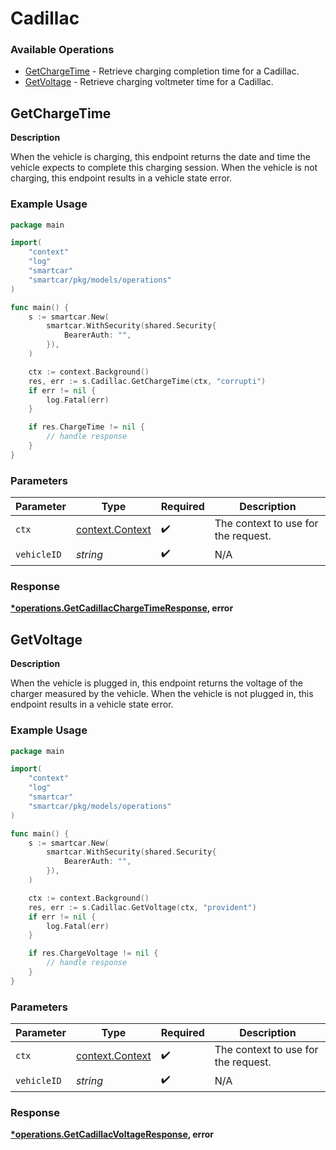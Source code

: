 # Cadillac

### Available Operations

* [GetChargeTime](#getchargetime) - Retrieve charging completion time for a Cadillac.
* [GetVoltage](#getvoltage) - Retrieve charging voltmeter time for a Cadillac.

## GetChargeTime

__Description__

When the vehicle is charging, this endpoint returns the date and time the vehicle expects to complete this charging session. When the vehicle is not charging, this endpoint results in a vehicle state error.

### Example Usage

```go
package main

import(
	"context"
	"log"
	"smartcar"
	"smartcar/pkg/models/operations"
)

func main() {
    s := smartcar.New(
        smartcar.WithSecurity(shared.Security{
            BearerAuth: "",
        }),
    )

    ctx := context.Background()
    res, err := s.Cadillac.GetChargeTime(ctx, "corrupti")
    if err != nil {
        log.Fatal(err)
    }

    if res.ChargeTime != nil {
        // handle response
    }
}
```

### Parameters

| Parameter                                             | Type                                                  | Required                                              | Description                                           |
| ----------------------------------------------------- | ----------------------------------------------------- | ----------------------------------------------------- | ----------------------------------------------------- |
| `ctx`                                                 | [context.Context](https://pkg.go.dev/context#Context) | :heavy_check_mark:                                    | The context to use for the request.                   |
| `vehicleID`                                           | *string*                                              | :heavy_check_mark:                                    | N/A                                                   |


### Response

**[*operations.GetCadillacChargeTimeResponse](../../models/operations/getcadillacchargetimeresponse.md), error**


## GetVoltage

__Description__

When the vehicle is plugged in, this endpoint returns the voltage of the charger measured by the vehicle. When the vehicle is not plugged in, this endpoint results in a vehicle state error.

### Example Usage

```go
package main

import(
	"context"
	"log"
	"smartcar"
	"smartcar/pkg/models/operations"
)

func main() {
    s := smartcar.New(
        smartcar.WithSecurity(shared.Security{
            BearerAuth: "",
        }),
    )

    ctx := context.Background()
    res, err := s.Cadillac.GetVoltage(ctx, "provident")
    if err != nil {
        log.Fatal(err)
    }

    if res.ChargeVoltage != nil {
        // handle response
    }
}
```

### Parameters

| Parameter                                             | Type                                                  | Required                                              | Description                                           |
| ----------------------------------------------------- | ----------------------------------------------------- | ----------------------------------------------------- | ----------------------------------------------------- |
| `ctx`                                                 | [context.Context](https://pkg.go.dev/context#Context) | :heavy_check_mark:                                    | The context to use for the request.                   |
| `vehicleID`                                           | *string*                                              | :heavy_check_mark:                                    | N/A                                                   |


### Response

**[*operations.GetCadillacVoltageResponse](../../models/operations/getcadillacvoltageresponse.md), error**

